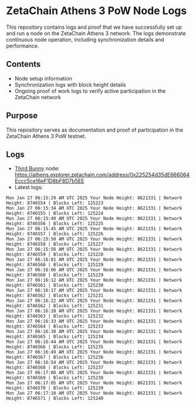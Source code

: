 # ZetaChain Athens 3 PoW Node Logs
This repository contains logs and proof that we have successfully set up and run a node on the ZetaChain Athens 3 network. The logs demonstrate continuous node operation, including synchronization details and performance.

## Contents
- Node setup information
- Synchronization logs with block height details
- Ongoing proof of work logs to verify active participation in the ZetaChain network

## Purpose
This repository serves as documentation and proof of participation in the ZetaChain Athens 3 PoW testnet.

## Logs

- [Third Bunny](https://thirdbunny.xyz/) node: https://athens.explorer.zetachain.com/address/0x225254d35dE666064Eccc5ce16eF1D8bF8D7b5EE
- Latest logs:
```
Mon Jan 27 06:15:29 AM UTC 2025 Your Node Height: 8621331 | Network Height: 8746554 | Blocks Left: 125223
Mon Jan 27 06:15:34 AM UTC 2025 Your Node Height: 8621331 | Network Height: 8746555 | Blocks Left: 125224
Mon Jan 27 06:15:40 AM UTC 2025 Your Node Height: 8621331 | Network Height: 8746556 | Blocks Left: 125225
Mon Jan 27 06:15:45 AM UTC 2025 Your Node Height: 8621331 | Network Height: 8746557 | Blocks Left: 125226
Mon Jan 27 06:15:50 AM UTC 2025 Your Node Height: 8621331 | Network Height: 8746558 | Blocks Left: 125227
Mon Jan 27 06:15:56 AM UTC 2025 Your Node Height: 8621331 | Network Height: 8746559 | Blocks Left: 125228
Mon Jan 27 06:16:01 AM UTC 2025 Your Node Height: 8621331 | Network Height: 8746560 | Blocks Left: 125229
Mon Jan 27 06:16:06 AM UTC 2025 Your Node Height: 8621331 | Network Height: 8746560 | Blocks Left: 125229
Mon Jan 27 06:16:12 AM UTC 2025 Your Node Height: 8621331 | Network Height: 8746561 | Blocks Left: 125230
Mon Jan 27 06:16:17 AM UTC 2025 Your Node Height: 8621331 | Network Height: 8746562 | Blocks Left: 125231
Mon Jan 27 06:16:22 AM UTC 2025 Your Node Height: 8621331 | Network Height: 8746562 | Blocks Left: 125231
Mon Jan 27 06:16:28 AM UTC 2025 Your Node Height: 8621331 | Network Height: 8746563 | Blocks Left: 125232
Mon Jan 27 06:16:33 AM UTC 2025 Your Node Height: 8621331 | Network Height: 8746564 | Blocks Left: 125233
Mon Jan 27 06:16:38 AM UTC 2025 Your Node Height: 8621331 | Network Height: 8746565 | Blocks Left: 125234
Mon Jan 27 06:16:44 AM UTC 2025 Your Node Height: 8621331 | Network Height: 8746566 | Blocks Left: 125235
Mon Jan 27 06:16:49 AM UTC 2025 Your Node Height: 8621331 | Network Height: 8746567 | Blocks Left: 125236
Mon Jan 27 06:16:54 AM UTC 2025 Your Node Height: 8621331 | Network Height: 8746568 | Blocks Left: 125237
Mon Jan 27 06:17:00 AM UTC 2025 Your Node Height: 8621331 | Network Height: 8746569 | Blocks Left: 125238
Mon Jan 27 06:17:05 AM UTC 2025 Your Node Height: 8621331 | Network Height: 8746570 | Blocks Left: 125239
Mon Jan 27 06:17:10 AM UTC 2025 Your Node Height: 8621331 | Network Height: 8746571 | Blocks Left: 125240
```
